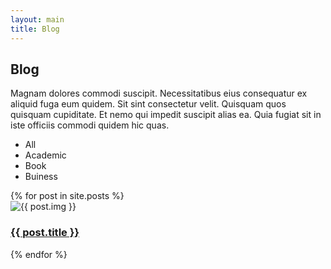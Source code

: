 ```yaml
---
layout: main
title: Blog
---
```


<!-- ======= Portfolio Section ======= -->
<section id="blog" class="portfolio section-bg">
    <div class="container">
        <div class="section-title">
            <h2>Blog</h2>
            <p>Magnam dolores commodi suscipit. Necessitatibus eius consequatur ex aliquid fuga eum quidem. Sit sint consectetur velit. Quisquam quos quisquam cupiditate. Et nemo qui impedit suscipit alias ea. Quia fugiat sit in iste officiis commodi quidem hic quas.</p>
        </div>
        <div class="row" data-aos="fade-up">
            <div class="col-lg-12 d-flex justify-content-center">
            <ul id="portfolio-flters">
                <li data-filter="*" class="filter-active">All</li>
                <li data-filter=".filter-academic">Academic</li>
                <li data-filter=".filter-book">Book</li>
                <li data-filter=".filter-business">Buiness</li>
            </ul>
            </div>
        </div>
            <div class="row portfolio-container" data-aos="fade-up" data-aos-delay="100">
            {% for post in site.posts %}
                <div class="col-lg-4 col-md-6 portfolio-item filter-{{ post.categories.first }}">
                    <div class="portfolio-wrap">
                        <img src="{{ post.img }}" class="img-fluid" alt="{{ post.img }}">
                        <a href="{{ post.url }}">
                            <div class="portfolio-links">
                                <h3> {{ post.title }} </h3>
                            </div>
                        </a>
                    </div>
                </div>
            {% endfor %}
            </div>
    </div>
</section><!-- End Portfolio Section -->